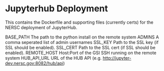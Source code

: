 # Jupyterhub Deployment

This contains the Dockerfile and supporting files (currently certs) for the NERSC deployment of JupyterHub.

BASE_PATH    The path to the python install on the remote system
ADMINS       A comma seperated list of admin usernames
SSL_KEY      Path to the SSL key (if SSL should be enabled).
SSL_CERT     Path to the SSL cert  (if SSL should be enabled).
REMOTE_HOST  Host:Port of the GSI SSH running on the remote system
HUB_API_URL  URL of the HUB API (e.g. http://jupyter-dev.nersc.gov:8082/hub/api)

